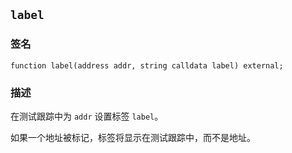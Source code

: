 ## `label`

### 签名

```solidity 
function label(address addr, string calldata label) external;
```

### 描述

在测试跟踪中为 `addr` 设置标签 `label`。

如果一个地址被标记，标签将显示在测试跟踪中，而不是地址。
